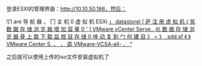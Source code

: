 登录ESXI的管理界面：http://10.10.50.186，然后：

![1 are  导 航 器  ， 冂 主 机  0 虚 拟 机  ESXi  [ 」 datastorel  [ 萨 注 册 虚 拟 机 { 氩 数 踞 存 储 浏 览 器  增 加 容 量  0  ' ] VMware vCenter Serve..  巛 数 据 存 储 浏 览 器  骨 上 载  下 载  监 控  目 存 储  0  哆 动 复 到 勹 创 建 目  》 = 》 .sdd.sf  《 》 VMware Center S. 、  ， 孬 VMware-VCSA-all- 、 “ ](../images/91C40917-C844-6744-8997-2EDF5C6D4CF4.png)

 

之后就可以使用上传的iso文件安装虚拟机了